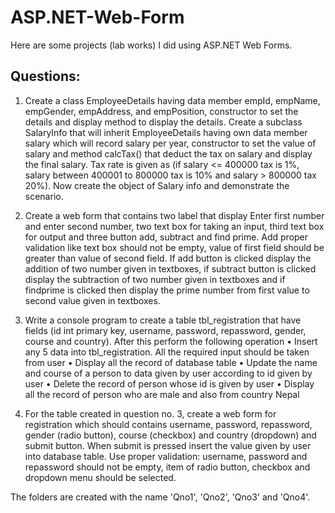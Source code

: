 # ASP.NET-Web-Form
Here are some projects (lab works) I did using ASP.NET Web Forms.

## Questions:

1.	Create a class EmployeeDetails having data member empId, empName, empGender, empAddress, and empPosition, constructor to set the details and display method to display the details. Create a subclass SalaryInfo that will inherit EmployeeDetails having own data member salary which will record salary per year, constructor to set the value of salary and method calcTax() that deduct the tax on salary and display the final salary. Tax rate is given as (if salary <= 400000 tax is 1%, salary between 400001 to 800000 tax is 10% and salary > 800000 tax 20%). Now create the object of Salary info and demonstrate the scenario.

2.	Create a web form that contains two label that display Enter first number and enter second number, two text box for taking an input, third text box for output and three button add, subtract and find prime. Add proper validation like text box should not be empty, value of first field should be greater than value of second field. If add button is clicked display the addition of two number given in textboxes, if subtract button is clicked display the subtraction of two number given in textboxes and if findprime is clicked then display the prime number from first value to second value given in textboxes.

3.	Write a console program to create a table tbl_registration that have fields (id int primary key, username, password, repassword, gender, course and country). After this perform the following operation
•	Insert any 5 data into tbl_registration. All the required input should be taken from user
•	Display all the record of database table
•	Update the name and course of a person to data given by user according to id given by user
•	Delete the record of person whose id is given by user
•	Display all the record of person who are male and also from country Nepal

4.	For the table created in question no. 3, create a web form for registration which should contains username, password, repassword, gender (radio button), course (checkbox) and country (dropdown) and submit button.  When submit is pressed insert the value given by user into database table. Use proper validation: username, password and repassword should not be empty, item of radio button, checkbox and dropdown menu should be selected.

The folders are created with the name 'Qno1', 'Qno2', 'Qno3' and 'Qno4'.
